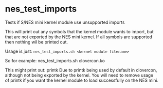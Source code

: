 # nes_test_imports
Tests if S/NES mini kernel module use unsupported imports

This will print out any symbols that the kernel module wants to import, but that are not exported by the NES mini kernel.
If all symbols are supported then nothing wil be printed out.

Usage is just:
```nes_test_imports.sh <kernel module filename>```

So for example:
   nes_test_imports.sh clovercon.ko

This might print out:
    printk
Due to printk being used by default in clovercon, although not being exported by the kernel.
You will need to remove usage of printk if you want the kernel module to load successfully on the NES mini.
